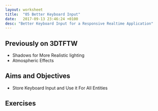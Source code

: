 ```yaml
---
layout: worksheet
title:  "05 Better Keyboard Input"
date:   2017-09-13 23:46:24 +0100
desc: "Better Keyboard Input for a Responsive Realtime Application"
---
```


## Previously on 3DTFTW
- Shadows for More Realistic lighting
- Atmospheric Effects



## Aims and Objectives
- Store Keyboard Input and Use it For All Entities




## Exercises
